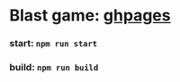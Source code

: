 # Blast game: [ghpages](https://sidorovmaxim.github.io/blast-game/)

### start: `npm run start`

### build: `npm run build`